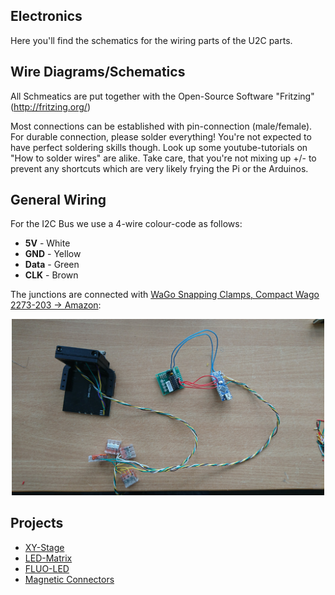 ## Electronics
Here you'll find the schematics for the wiring parts of the U2C parts. 

## Wire Diagrams/Schematics
All Schmeatics are put together with the Open-Source Software "Fritzing" (http://fritzing.org/)

Most connections can be established with pin-connection (male/female). For durable connection, please solder everything! You're not expected to have perfect soldering skills though. Look up some youtube-tutorials on "How to solder wires" are alike. Take care, that you're not mixing up +/- to prevent any shortcuts which are very likely frying the Pi or the Arduinos. 

## General Wiring
For the I2C Bus we use a 4-wire colour-code as follows:

- **5V** - White
- **GND** - Yellow
- **Data** - Green
- **CLK** - Brown

The junctions are connected with [WaGo Snapping Clamps, Compact Wago 2273-203 -> Amazon](https://www.amazon.de/Verbindungsdosenklemme-3-Leiter-Klemme-Compact-2273-203-w%C3%A4hlbar/dp/B07DFPMVCZ/ref=asc_df_B07DFPMVCZ/?tag=googshopde-21&linkCode=df0&hvadid=309953256653&hvpos=1o1&hvnetw=g&hvrand=10317270651101341964&hvpone=&hvptwo=&hvqmt=&hvdev=c&hvdvcmdl=&hvlocint=&hvlocphy=9044156&hvtargid=pla-702327266555&psc=1&th=1&psc=1&tag=&ref=&adgrpid=62379242155&hvpone=&hvptwo=&hvadid=309953256653&hvpos=1o1&hvnetw=g&hvrand=10317270651101341964&hvqmt=&hvdev=c&hvdvcmdl=&hvlocint=&hvlocphy=9044156&hvtargid=pla-702327266555):
<p align="center">
<img src="./IMAGES/UC2_WiringColourCode.JPG" width="500">
</p>


## Projects
- [XY-Stage](./XY-Stage/Readme.md)
- [LED-Matrix](./LED-Matrix/Readme.md)
- [FLUO-LED](./FLUO-LED/Readme.md)
- [Magnetic Connectors](./Magnetic-Connectors/Readme.md)